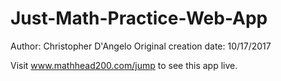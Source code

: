 # Just-Math-Practice-Web-App

Author: Christopher D'Angelo
Original creation date: 10/17/2017

Visit www.mathhead200.com/jump to see this app live.
